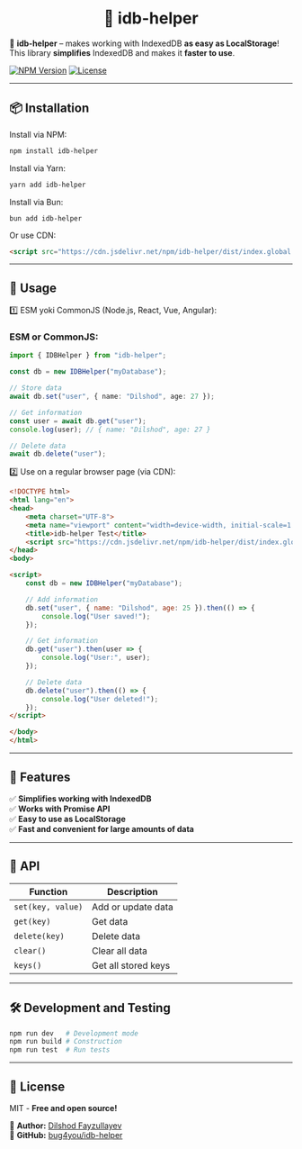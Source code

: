 <center>
<h1>🚀 idb-helper</h1>
</center> 

🚀 **idb-helper** – makes working with IndexedDB **as easy as LocalStorage**!
This library **simplifies** IndexedDB and makes it **faster to use**.

[![NPM Version](https://img.shields.io/npm/v/idb-helper)](https://www.npmjs.com/package/idb-helper)
[![License](https://img.shields.io/npm/l/idb-helper)](https://github.com/bug4you/idb-helper/blob/main/LICENSE)

---

## 📦 Installation

Install via NPM:
```sh
npm install idb-helper
```

Install via Yarn:
```sh
yarn add idb-helper
```

Install via Bun:
```bun
bun add idb-helper
```

Or use CDN:
```html
<script src="https://cdn.jsdelivr.net/npm/idb-helper/dist/index.global.js"></script>
```

---

## 🚀 Usage

1️⃣ ESM yoki CommonJS (Node.js, React, Vue, Angular):
### **ESM or CommonJS:**
```ts
import { IDBHelper } from "idb-helper";

const db = new IDBHelper("myDatabase");

// Store data
await db.set("user", { name: "Dilshod", age: 27 });

// Get information
const user = await db.get("user");
console.log(user); // { name: "Dilshod", age: 27 }

// Delete data
await db.delete("user");
```

2️⃣ Use on a regular browser page (via CDN):
```html
<!DOCTYPE html>
<html lang="en">
<head>
    <meta charset="UTF-8">
    <meta name="viewport" content="width=device-width, initial-scale=1.0">
    <title>idb-helper Test</title>
    <script src="https://cdn.jsdelivr.net/npm/idb-helper/dist/index.global.js"></script>
</head>
<body>

<script>
    const db = new IDBHelper("myDatabase");

    // Add information
    db.set("user", { name: "Dilshod", age: 25 }).then(() => {
        console.log("User saved!");
    });

    // Get information
    db.get("user").then(user => {
        console.log("User:", user);
    });

    // Delete data
    db.delete("user").then(() => {
        console.log("User deleted!");
    });
</script>

</body>
</html>

```

---

## 🎯 Features
✅ **Simplifies working with IndexedDB**  
✅ **Works with Promise API**  
✅ **Easy to use as LocalStorage**  
✅ **Fast and convenient for large amounts of data**

---

## 📖 API
| Function          | Description         |
|-------------------|---------------------|
| `set(key, value)` | Add or update data  |
| `get(key)`        | Get data            |
| `delete(key)`     | Delete data         |
| `clear()`         | Clear all data      |
| `keys()`          | Get all stored keys |
---

## 🛠️ Development and Testing
```sh
npm run dev   # Development mode
npm run build # Construction
npm run test  # Run tests
```

---

## 📜 License
MIT - **Free and open source!**

📌 **Author:** [Dilshod Fayzullayev](https://github.com/bug4you)  
📌 **GitHub:** [bug4you/idb-helper](https://github.com/bug4you/idb-helper)